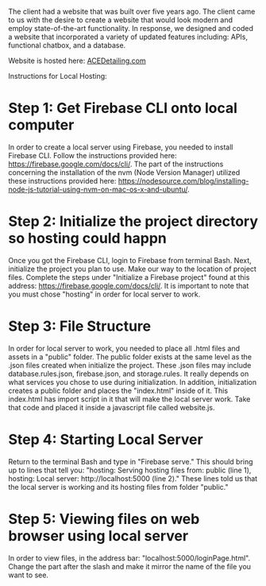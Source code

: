 The client had a website that was built over five years ago. The client came to us with the desire to create a website that would look modern and employ state-of-the-art functionality. In response, we designed and coded a website that incorporated a variety of updated features including: APIs, functional chatbox, and a database.

Website is hosted here: [ACEDetailing.com](https://johnharlepas.github.io/Project1_API/index.html)

Instructions for Local Hosting:

# Step 1: Get Firebase CLI onto local computer

In order to create a local server using Firebase, you needed to install Firebase CLI. Follow the instructions provided here: https://firebase.google.com/docs/cli/. The part of the instructions concerning the installation of the nvm (Node Version Manager) utilized these instructions provided here: https://nodesource.com/blog/installing-node-js-tutorial-using-nvm-on-mac-os-x-and-ubuntu/.  

# Step 2: Initialize the project directory so hosting could happn

Once you got the Firebase CLI, login to Firebase from terminal Bash. Next, initialize the project you plan to use. Make our way to the location of project files. Complete the steps under "Initialize a Firebase project" found at this address: https://firebase.google.com/docs/cli/. It is important to note that you must chose "hosting" in order for local server to work.

# Step 3: File Structure

In order for local server to work, you needed to place all .html files and assets in a "public" folder. The public folder exists at the same level as the .json files created when initialize the project. These .json files may include database.rules.json, firebase.json, and storage.rules. It really depends on what services you chose to use during initialization. In addition, initialization creates a public folder and places the "index.html" inside of it. This index.html has import script in it that will make the local server work. Take that code and placed it inside a javascript file called website.js. 

# Step 4: Starting Local Server

Return to the terminal Bash and type in "Firebase serve." This should bring up to lines that tell you: "hosting: Serving hosting files from: public (line 1), hosting: Local server: http://localhost:5000 (line 2)." These lines told us that the local server is working and its hosting files from folder "public." 

# Step 5: Viewing files on web browser using local server

In order to view files, in the address bar: "localhost:5000/loginPage.html". Change the part after the slash and make it mirror the name of the file you want to see. 








